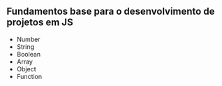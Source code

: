 ## Fundamentos base para o desenvolvimento de projetos em JS

- Number
- String
- Boolean
- Array
- Object
- Function
